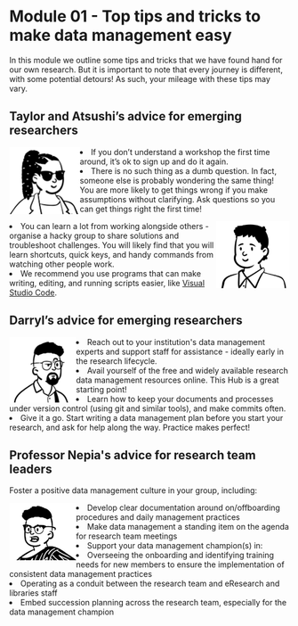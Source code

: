# Module 01 - Top tips and tricks to make data management easy

In this module we outline some tips and tricks that we have found hand for our own research. But it is important to note that every journey is different, with some potential detours! As such, your mileage with these tips may vary.  

## Taylor and Atsushi’s advice for emerging researchers

<p>
<img src="https://github.com/GenomicsAotearoa/data-management-resources/blob/main/docs/figures/Taylor-profile.png?raw=true" alt="Profile image of Taylor Smith" style="float:left;height:120px;">
  
  <li>If you don’t understand a workshop the first time around, it’s ok to sign up and do it again.</li>
  
  <li>There is no such thing as a dumb question. In fact, someone else is probably wondering the same thing! You are more likely to get things wrong if you make assumptions without clarifying. Ask questions so you can get things right the first time!</li>
  
</p>

<p>
  <img src="https://github.com/GenomicsAotearoa/data-management-resources/blob/main/docs/figures/Atsushi-profile.png?raw=true" alt="Profile image of Dr Atsushi Sato" style="float:right;height:120px;">
  
  <li>You can learn a lot from working alongside others - organise a hacky group to share solutions and troubleshoot challenges. You will likely find that you will learn shortcuts, quick keys, and handy commands from watching other people work.</li>

  <li>We recommend you use programs that can make writing, editing, and running scripts easier, like <a href="https://code.visualstudio.com/">Visual Studio Code</a>.</li>
  
</p>

## Darryl’s advice for emerging researchers

<p>

<img src="https://github.com/GenomicsAotearoa/data-management-resources/blob/main/docs/figures/Darryl-profile.png?raw=true" style="float:left;width:120px;" alt="Profile image of eResearch manager Darryl">

  <li> Reach out to your institution's data management experts and support staff for assistance - ideally early in the research lifecycle.</li>
  <li> Avail yourself of the free and widely available research data management resources online. This Hub is a great starting point!</li>
  <li> Learn how to keep your documents and processes under version control (using git and similar tools), and make commits often.</li>
  <li> Give it a go. Start writing a data management plan before you start your research, and ask for help along the way. Practice makes perfect!</li>

</p>

## Professor Nepia's advice for research team leaders

Foster a positive data management culture in your group, including:

<p>

<img src="https://github.com/GenomicsAotearoa/data-management-resources/blob/main/docs/figures/Tehara-profile.png?raw=true" style="float:left;width:120px;" alt="Profile image of research team leader Professor Nepia">
  
  <li> Develop clear documentation around on/offboarding procedures and daily management practices</li>
  <li> Make data management a standing item on the agenda for research team meetings</li>
  <li> Support your data management champion(s) in:</li>
    <li> Overseeing the onboarding and identifying training needs for new members to ensure the implementation of consistent data management practices</li>
    <li> Operating as a conduit between the research team and eResearch and libraries staff</li> 
  <li> Embed succession planning across the research team, especially for the data management champion</li> 
  
</p>
  
